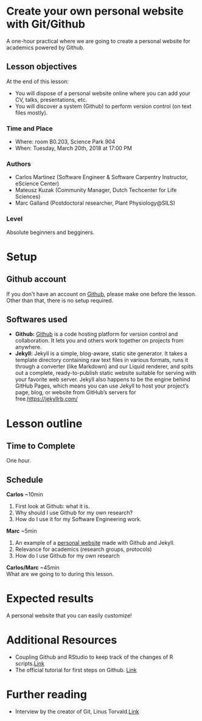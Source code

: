 # Create your own personal website with Git/Github
A one-hour practical where we are going to create a personal website for academics powered by Github. 

## Lesson objectives
At the end of this lesson:
- You will dispose of a personal website online where you can add your CV, talks, presentations, etc.
- You will discover a system (Github) to perform version control (on text files mostly). 

### Time and Place
- Where: room B0.203, Science Park 904  
- When:  Tuesday, March 20th, 2018 at 17:00 PM

### Authors
- Carlos Martinez (Software Engineer & Software Carpentry Instructor, eScience Center)
- Mateusz Kuzak (Community Manager, Dutch Techcenter for Life Sciences)
- Marc Galland (Postdoctoral researcher, Plant Physiology@SILS)

### Level
Absolute beginners and begginers.  

# Setup

## Github account
If you don't have an account on [Github](https://github.com/), please make one before the lesson. Other than that, there is no setup required. 

## Softwares used
- __Github:__ [Github](https://github.com/) is a code hosting platform for version control and collaboration. It lets you and others work together on projects from anywhere.
- __Jekyll:__ Jekyll is a simple, blog-aware, static site generator. It takes a template directory containing raw text files in various formats, runs it through a converter (like Markdown) and our Liquid renderer, and spits out a complete, ready-to-publish static website suitable for serving with your favorite web server. Jekyll also happens to be the engine behind GitHub Pages, which means you can use Jekyll to host your project’s page, blog, or website from GitHub’s servers for free.https://jekyllrb.com/

# Lesson outline
## Time to Complete
One hour.  

## Schedule
**Carlos** ~10min
1. First look at Github: what it is. 
2. Why should I use Github for my own research?
3. How do I use it for my Software Engineering work.

**Marc** ~5min  
1. An example of a [personal website](www.mgalland.info) made with Github and Jekyll.
2. Relevance for academics (research groups, protocols)
3. How do I use Github for my own research

**Carlos/Marc** ~45min  
What are we going to to during this lesson.

# Expected results 
A personal website that you can easily customize!

# Additional Resources 
- Coupling Github and RStudio to keep track of the changes of R scripts.[Link](http://r-pkgs.had.co.nz/git.html)
- The official tutorial for first steps on Github. [Link](https://guides.github.com/activities/hello-world/)

# Further reading
- Interview by the creator of Git, Linus Torvald.[Link](http://www.linuxfoundation.org/blog/10-years-of-git-an-interview-with-git-creator-linus-torvalds/) 

